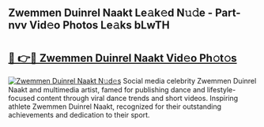 ## Zwemmen Duinrel Naakt Le𝚊k𝚎d N𝚞𝚍e - Part-nvv Vid𝚎o Photos Le𝚊ks bLwTH

# <h2><a href="http://fb5118p.evod.top/?m=Zwemmen+Duinrel+Naakt">🔗 👉🔴 Zwemmen Duinrel Naakt Vid𝚎o Ph𝚘t𝚘s</a></h2>

[![Zwemmen Duinrel Naakt N𝚞d𝚎s](https://i.imgur.com/8V9OHl7.gif)](http://fb5118p.evod.top/?m=Zwemmen+Duinrel+Naakt)
Social media celebrity Zwemmen Duinrel Naakt and multimedia artist, famed for publishing dance and lifestyle-focused content through viral dance trends and short videos. Inspiring athlete Zwemmen Duinrel Naakt, recognized for their outstanding achievements and dedication to their sport. 

